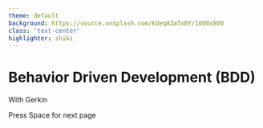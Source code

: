 ```yaml
---
theme: default
background: https://source.unsplash.com/KdeqA3aTnBY/1600x900
class: 'text-center'
highlighter: shiki
---
```

# Behavior Driven Development (BDD)

With Gerkin

<div class="pt-12">
  <span @click="$slidev.nav.next" class="px-2 p-1 rounded cursor-pointer" hover="bg-white bg-opacity-10">
    Press Space for next page <carbon:arrow-right class="inline"/>
  </span>
</div>

<!--
The last comment block of each slide will be treated as slide notes. It will be visible and editable in Presenter Mode along with the slide. [Read more in the docs](https://sli.dev/guide/syntax.html#notes)
-->
